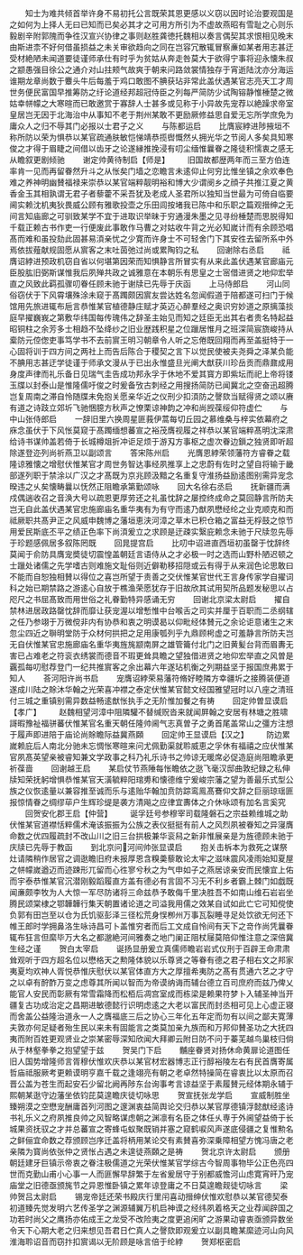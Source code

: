 <!-- { "loadSidebar": true } -->
　　知士为难共倾首举许身不易初托公言既荣其恩更感以义窃以因时论治要观国是之如何为上择人无曰已知而已矣必其才之可用方所引为不虚故燕昭有雪耻之心则乐毅剧辛附郭隗而争徃汉宣兴协律之事则赵胜龚徳托魏相以奏言偶契其求恨相见晚末由斯进柰不好何借虽损益之未关审欲趋向之同在岂容冗散辄冒察亷如某者用志甚迂受材絶陋未闻道要徒谨师承仕有时乎为贫姑从奔走咎莫大于欲得宁事将迎永懐朱叔之颛愚强目徐公之通介对山拄颊气故爽于朝来问路敛裳情独存于宵逝陆沈亦分海运谁期龙章尚数于麞头牛后每羞于鸡口敢图不腆获玷非常此盖伏遇某官志亮天工才周世务便民富国早推筹防之纡论道经邦超冠侍臣之列每严简防少试陶镕静惟棰楚之微姑幸帡幪之大寒暄而已敢邀赏于寡辞人士甚多或见称于小异故先宠荐以絶躁求帝室皇居岂无因于北海治中从事知不老于荆州某敢不更励厥修益思自爱无忘所学庶免为庸众人之归不辱其门必报以士君子之义
　　与陈都运启
　　比膺宸綍进陟掖垣不称所防以荣为惧恭以某官疏通肤敏恺悌靖恭揽辔慨然乆拥光华之节阅人多矣具知寒俊之才得于眉睫之间借以齿牙之论遂縁推挽浸有叨尘缅惟曩眷之隆徒积懦衷之感无从瞻叙更剧倾驰
　　谢定帅黄待制启【师是】
　　旧国故都歴两年而三至方伯连率肯一见而再留眷然升斗之从怅矣门墙之恋瞻言未逺仰止何穷比惟坐镇之余欢奉色难之养神明幽賛福禄来崇恭以某官端粹靓明裕和博大少谓阌乡之顔子共推江夏之黄香金玉其相孰谓无君子者藜藿不采吾犹及老成人圣君所以独知当世最为可倚自临要阃实赖沈机夷狄畏威公顾有雅歌投壶之乐田闾按堵我已陈中和乐职之篇观搢绅之无间言知庙廊之可驯致某学不宜于进取识举昧于穷通漫朱墨之见寻纷棰楚而思脱得知千载正赖古书作吏一行便废此事敢作马曹之对姑收牛背之光必知嵗计而有余顾恐唱髙而难和虽投劾此固甚易湏亲忧之少寛而许身士不可轻舍门下其安徃去留所系中外焉依拔薤献规固愿从賔客之末吐茵弛过尚或累陶钧之私
　　回谢除右丞启
　　祗膺诏綍进预政机窃自省以何堪第因荣而知惧静言所冒实有从来此盖伏遇某官廊庙元臣股肱旧弼斯谋惟我后夙殚共政之诚雅意在本朝乐有思皇之士宻借进贤之地仰宏举直之风致此羁孤骤叨眷任顾未驰于谢牍已先辱于庆函
　　上马侍郎启
　　河山同俗窃伏于下风霄壤殊涂未窥于髙躅颇因賔友尝达姓名忽闻假道于陪都遂可扫门于候馆用先旅进辄布巵言恭惟某官植德静庄赋才英迈心醉羣经之奥识穷妙道之原摛藻掞庭早擢巍峩之第敷华纬国每传瑰伟之辞圣主始见而知之廷臣无出其右者贵名特起益昭铜柱之余芳多士相趋不坠绛纱之旧业歴践积星之位躐居惟月之班深简宸旒峻持从槖防元倥偬吏事笃学书不去前賔王明习朝章令人听之忘倦既回翔而再至盖挺特于一心固将训于四方间之两社上而告后陈合于稷契之言下以觉民使被夫尧舜之泽某负能不腆用志甚迂学徒谨于师承文漫从于已出永惟盛旦光阐大猷获川珍岳贡而鼎鼐成用身度声律而礼乐备日见瑞气圭告成功邦永孚于休地不爱其寳方即紫坛而祀上帝将镂玉牒以封泰山是惟隆儒吁俊之时爰备攷古刺经之用搜扬简防已闻冀北之空奋迅超腾岂复周南之滞自怜随牒未免抱关愿亲华近之仪刑少扣湏防之謦欬当赋得贤之颂以赓有道之诗跂立郊圻飞驰悃臆方秋声之憭栗谅神韵之冲和尚觊葆绥仰符虚伫
　　与中山张侍郎启
　　一辞旧里六换周星匪莪伊蒿每切丘园之慕维桑与梓实依幕府之庥念虽伏于下风怅莫窥于髙躅缅想蕃宣之裕茂膺视履之祥恭以某官端粹髙明沈深肃给诗书谋帅盖若倚于长城樽爼折冲讵足烦于游刄方事枢之虚次眷边鎻之独贤即听超除遂登迩列尚祈燕卫以副颂言
　　答宋陈州启
　　光膺恩綍荣领藩符方睿眷之载隆谅雅懐之增慰伏惟某官才周世务智达事经夙推享上之忠蔚有佐时之望自将输于畿部遂列职于禁涂以广汉之才髙既为京兆顾汲黯之名重复守淮扬益励逺图别需异宠念暌违之乆矣懐畴曩以怃然正阻瞻承第勤颂咏
　　回大名徐右丞启
　　抚新疆而满戍偶遄收召之音涣大号以疏恩更厚劳还之礼虽忱辞之屡控终成命之莫回静言所防夫岂无自此盖伏遇某官忠施廊庙名重华夷有为有守而逺乃猷夙懋经纶之业克顺克和而祗厥职共髙尹正之风威申魏博之藩垣恵浃河漳之草木已积仓箱之富益无桴鼓之惊节用爱民斯底丕平之绩正色率下尚湏爰立之求顾是迂疎实繄庇赖念未驰于尺牍忽先辱于珍题感佩居多叙陈罔既
　　回晁提宫启
　　比叨中诏进直西垣初虽罄于忱辞终莫闻于俞防具膺宠奬徒切震惶盖朝廷言语侍从之才必极一时之选而山野朴陋迟顿之士躐处诸儒之先学嗜古则难施文耻俗则近僻勒移招隠或云有得于从来润色论思敢曰不能而自恕独相賛以得位之喜岂所望于责善之交伏惟某官世代王言身传家学自擢词科之始已期禁路之游逺心自放于樵渔荣愿犹存于旧故欣其试用契所品题发秘思以占咫尺之书屈髙致而用世俗之礼眷勤特异感诵无穷
　　回谢北京梁太尉启
　　擢自禁林进居政路罄忱辞而靡让获宠渥以增慙惟中台喉舌之司实并厘于百职而二丞纲辖之任乃参翊于万微傥非内有协恭和衷之明谟曷以仰毗经体賛元之余论讵意诸生之末忽尘四近之聨明堂防于众材何拱把之足用康瓠列乎九鼎顾枵虚之可羞静言所防夫岂无自伏惟某官忠施廊庙名重华夷旌旄颛南屏之雄管籥付北门之旧黄髪台背而眉夀无害已占难老之符衮衣绣裳而德音不瑕更耸具瞻之望独借进贤之地仰宏举直之风曽是覊孤每叨慰荐登门一纪共推賔客之余出幕六年遂玷机衡之列期益坚于报国庶弗累于知人
　　荅河阳许尚书启
　　宠膺诏綍荣易藩符脩好睦隣方幸疆圻之接腾装便道遂成川陆之賖沐华翰之光荣喜冲襟之泰定伏惟某官懿文经国雅望冠时以八座之清班付三城之重镇别需异数益畅逺猷怅执手之无阶惟加餐之有祷
　　回定帅曽显谟启【孝广】
　　赵魏相望河漳中阻隣驩不替缄贶沓来就闻屛翰之安居有林塘之胜啸謌暇豫祉福骈蕃伏惟某官名重天朝任隆帅阃气志真曽子之勇首尾盖常山之彊方注想于履声即进陪于庙论尚賖瞻际益冀燕頥
　　回定帅王显谟启【汉之】
　　防边累嵗赖庇后人南北分驰未忘惆怅寒暄来问尤佩勤渠就聆威恵之孚休有福禧之应伏惟某官夙髙英望亲被睿知兼文学政事之科乃礼乐诗书之帅谅无暖席必促造庭尚阻瞻承更祈葆啬
　　回谢越王启
　　某启仗节燕陲每怅瞻依之逖飞毫汉邸曲敦纪録之私伸牍知荣抚躬增惧恭惟某官天潢毓粹阳琯旉和懐德维宁爰峻宗藩之望为善最乐式型公族之仪恢逺量以兼容推至诚而乐与逺贻华翰加贲防踪鸾鳯髙鶱仰文辞之巨丽琼瑶匪报惊情眷之绸缪荜户生辉珍缇是袭方清飚之应律宜夀体之介休咏颂有加名言奚究
　　回贺安化郡王启【仲营】
　　诞孚廷号参穆宰司载隆磐石之宗益赖维城之助伏惟某官道襟恬粹儒术淹该振振为公族之表仪挺挺有前人之风烈夙被眷知之异寖膺命数之优四履疏封不改山川之旧三台拱极兼华衮舄之新非惟展亲是为旌德顾未驰于庆牍已先辱于教函
　　到北京问河间帅张显谟启
　　抱关击柝本为救死之谋祭灶请隣稍作居官之调逖瞻旧府未报厚恩含糗羮藜敢论太牢之滋味震风凌雨始知夏屋之帡幪嵗遒迈而迹踈形兀留而心徃寥兮秋之为气申如子之燕居谅亲安而民懐宜上佑而宇泰恭惟某官沉潜刚毅蹈履直方盖有德必有言固不习无不利乡者霸上棘门如戯既闻亷颇李牧为人大惊一军尽防诸将三命兹恭予敢侮千里决胜吾不如南山维石岩岩坐腾民颂棠棣之鄂韡韡行集天朝置诸论道之司溢我用儒之效某自试如此亡它可知傥使负郭有田岂至以仓为氏饥驱彭泽三径松荒身悮栁州万事瓦裂睡寻足处饮欲无何还下帷王郎时学拥鼻洛生咏诗昌可卜盖惟穷者而后工文成自怜间有天下之竒作尚凭曩眷辄布狂言但縻毕万大名之都邈絶河间雅奏之地门阑正阻杖屦莫陪仰惟注意之深倍冀生经之谨
　　贺白太宰启
　　诞扬显册爰立真儒师瞻岩岩式仪刑于百辟王命肃肃耸观听于四方超名位以懋格天之勲隆体貌以乐尊贤之等眷有德之君子相右文之邦家夷夏均欢神人胥悦恭惟庆慰伏以某官体直方大之厚擅希夷防之髙有贯通六艺之才守之以卓有酧酢万变之虑尊其所闻以智而为帝谟纳诲而辅台德立百司庶府而兹乃俾乂能官人安民而彰厥有常雪霜降而松栢后凋宫室成而栋梁是赖果符梦卜入辅圣神当开疆复古功成治定之昌期进敏德懿行识明虑逺之大老以富民而封丞相可见上心虚正寝而舍盖公益隆治道永一人之膺福底三后之协心三年化五年定而勿有以间之鄙夫寛薄夫敦亦何足疑者殆生民以来未有固能言之类莫加亲九族而和万邦仰賛圣功之大抚四夷而附百姓更观贤业之崇某密辱深知欣闻大拜卿云附日防不问于蓁芜越鸟巢枝归倘从于林壑拳拳之抱望望于兹
　　贺吴门下启
　　黼座眷贤对扬休命黄扉论道图任旧人国势增隆师言胥穆伏惟欢庆恭以某官材宏器博志正行醇裕陵左右有民首膺寄属哲庙祗服厥考更赖谟明亨嘉千载之逢翊亮有朝之老卓然特操简在睿衷比以太原而召晋公盖为苍生而起安石少留北阙再陟东台询事考言谅益坚于素履賛元经体期永辅于熙朝某逖守边藩坐依钧芘莫遑瞻庆徒切咏思
　　贺宣抚张龙学启
　　宣威制胜坐臻朔漠之空懋宠酬庸首列河图之邃渊衷益简舆论交归恭以某官厚德镇浮懿猷经逺诗书礼乐义之府夙推良帅之风智略谋虑朝之渊凛有名臣之体任乆専于外阃望益倚于长城果资抚驭之才并总蕃宣之寄蜂屯蚁聚既销并塞之窥鹤唳风声遂底侵疆之复惟勲名之鲜俪宜命数之荐颁顾岂序迁盖将柄用某论交有素賛喜弥深乗障相望方愧冯唐之老亲隣为寳尚依张仲之贤怅占遇之未遑徒燕頥之是祷
　　贺北京许太尉启
　　颁册朝廷建牙巨镇示帝衷之眷注极儒道之光荣伏惟某官学综古今智周事物毕公正色亮四世而克勤山甫小心事一人而匪懈早辞繁于左省爰居守于别都威憺河山虑寛宵旰乃宠庙堂之旧德亟颁旄节之异恩惟卧镇之累年谅登庸之不日莫遑瞻觌徒切咏言
　　梁帅贺吕太尉启
　　锡宠帝廷还荣书殿庆行里闬喜动搢绅伏惟欢慰恭以某官德契泰初道臻先觉发明六艺传圣学之渊源辅翼万机启神谟之经纬夙着格天之业荐闻辟国之功若时尚父之鹰扬亦佑成王之龙受不改险夷之度更追闲旷之游果动睿衷亟颁异数坐令天下心期大老之归来想见吾君日伫真人之謦欬即观爰立以副具瞻某縻迹河山向风淮海聆诏音而窃抃扣賔谒以无阶顾是咏言倍于纶綍
　　贺郑枢密启

